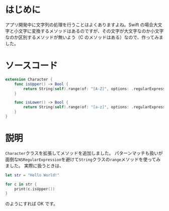 <!-- title:Swift：大文字か小文字か区別する -->

# はじめに

アプリ開発中に文字列の処理を行うことはよくありますよね。Swift の場合大文字と小文字に変換するメソッドはあるのですが、その文字が大文字なのか小文字なのか区別するメソッドが無いよう（C のメソッドはある）なので、作ってみました。

# ソースコード

```swift:CharacterExtension.swift
extension Character {
	func isUpper() -> Bool {
		return String(self).range(of: "[A-Z]", options: .regularExpression) != nil
	}

	func isLower() -> Bool {
		return String(self).range(of: "[a-z]", options: .regularExpression) != nil
	}
}
```

# 説明

`Character`クラスを拡張してメソッドを追加しました。
パターンマッチも扱いが面倒な`NSRegularExpression`を避けて`String`クラスの`range`メソッドを使ってみました。
実際に扱うときは、

```swift
let str = "Hello World!"

for c in str {
	print(c.isUpper())
}
```

のようにすれば OK です。
